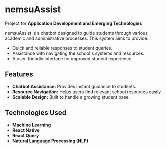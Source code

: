 # nemsuAssist

Project for **Application Development and Emerging Technologies**

nemsuAssist is a chatbot designed to guide students through various academic and administrative processes. This system aims to provide:

- Quick and reliable responses to student queries.
- Assistance with navigating the school's systems and resources.
- A user-friendly interface for improved student experience.

## Features
- **Chatbot Assistance:** Provides instant guidance to students.
- **Resource Navigation:** Helps users find relevant school resources easily.
- **Scalable Design:** Built to handle a growing student base.

## Technologies Used
- **Machine Learning**
- **React Native**
- **React Query**
- **Natural Language Processing (NLP)**
